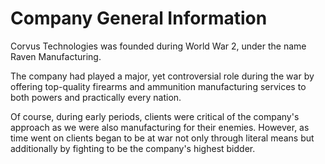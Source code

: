 # Company General Information

Corvus Technologies was founded during World War 2, under the name Raven Manufacturing.

The company had played a major, yet controversial role during the war by offering top-quality firearms and ammunition manufacturing services to both powers and practically every nation.

Of course, during early periods, clients were critical of the company's approach as we were also manufacturing for their enemies. However, as time went on clients began to be at war not only through literal means but additionally by fighting to be the company's highest bidder.